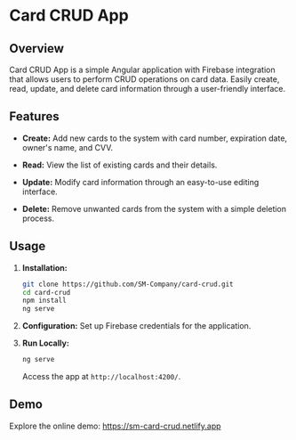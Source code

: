 # Card CRUD App

## Overview

Card CRUD App is a simple Angular application with Firebase integration that allows users to perform CRUD operations on card data. Easily create, read, update, and delete card information through a user-friendly interface.

## Features

- **Create:** Add new cards to the system with card number, expiration date, owner's name, and CVV.

- **Read:** View the list of existing cards and their details.

- **Update:** Modify card information through an easy-to-use editing interface.

- **Delete:** Remove unwanted cards from the system with a simple deletion process.

## Usage

1. **Installation:**
    ```bash
    git clone https://github.com/SM-Company/card-crud.git
    cd card-crud
    npm install
    ng serve
    ```

2. **Configuration:**
   Set up Firebase credentials for the application.

3. **Run Locally:**
    ```bash
    ng serve
    ```
    Access the app at `http://localhost:4200/`.

## Demo

Explore the online demo: https://sm-card-crud.netlify.app
